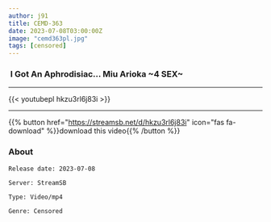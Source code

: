 ```yaml
---
author: j91
title: CEMD-363
date: 2023-07-08T03:00:00Z
image: "cemd363pl.jpg"
tags: [censored]
---
```


###  I Got An Aphrodisiac… Miu Arioka ~4 SEX~
___

{{< youtubepl hkzu3rl6j83i >}}
___

{{% button href="https://streamsb.net/d/hkzu3rl6j83i" icon="fas fa-download" %}}download this video{{% /button %}}
### About

`Release date: 2023-07-08`

`Server: StreamSB`

`Type: Video/mp4`

`Genre:	Censored`